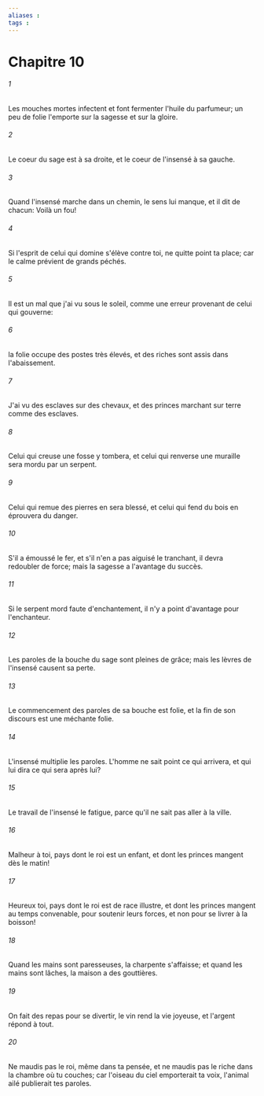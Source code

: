 ```yaml
---
aliases : 
tags : 
---
```


# Chapitre 10

###### 1
Les mouches mortes infectent et font fermenter l'huile du parfumeur; un peu de folie l'emporte sur la sagesse et sur la gloire.
###### 2
Le coeur du sage est à sa droite, et le coeur de l'insensé à sa gauche.
###### 3
Quand l'insensé marche dans un chemin, le sens lui manque, et il dit de chacun: Voilà un fou!
###### 4
Si l'esprit de celui qui domine s'élève contre toi, ne quitte point ta place; car le calme prévient de grands péchés.
###### 5
Il est un mal que j'ai vu sous le soleil, comme une erreur provenant de celui qui gouverne:
###### 6
la folie occupe des postes très élevés, et des riches sont assis dans l'abaissement.
###### 7
J'ai vu des esclaves sur des chevaux, et des princes marchant sur terre comme des esclaves.
###### 8
Celui qui creuse une fosse y tombera, et celui qui renverse une muraille sera mordu par un serpent.
###### 9
Celui qui remue des pierres en sera blessé, et celui qui fend du bois en éprouvera du danger.
###### 10
S'il a émoussé le fer, et s'il n'en a pas aiguisé le tranchant, il devra redoubler de force; mais la sagesse a l'avantage du succès.
###### 11
Si le serpent mord faute d'enchantement, il n'y a point d'avantage pour l'enchanteur.
###### 12
Les paroles de la bouche du sage sont pleines de grâce; mais les lèvres de l'insensé causent sa perte.
###### 13
Le commencement des paroles de sa bouche est folie, et la fin de son discours est une méchante folie.
###### 14
L'insensé multiplie les paroles. L'homme ne sait point ce qui arrivera, et qui lui dira ce qui sera après lui?
###### 15
Le travail de l'insensé le fatigue, parce qu'il ne sait pas aller à la ville.
###### 16
Malheur à toi, pays dont le roi est un enfant, et dont les princes mangent dès le matin!
###### 17
Heureux toi, pays dont le roi est de race illustre, et dont les princes mangent au temps convenable, pour soutenir leurs forces, et non pour se livrer à la boisson!
###### 18
Quand les mains sont paresseuses, la charpente s'affaisse; et quand les mains sont lâches, la maison a des gouttières.
###### 19
On fait des repas pour se divertir, le vin rend la vie joyeuse, et l'argent répond à tout.
###### 20
Ne maudis pas le roi, même dans ta pensée, et ne maudis pas le riche dans la chambre où tu couches; car l'oiseau du ciel emporterait ta voix, l'animal ailé publierait tes paroles.
